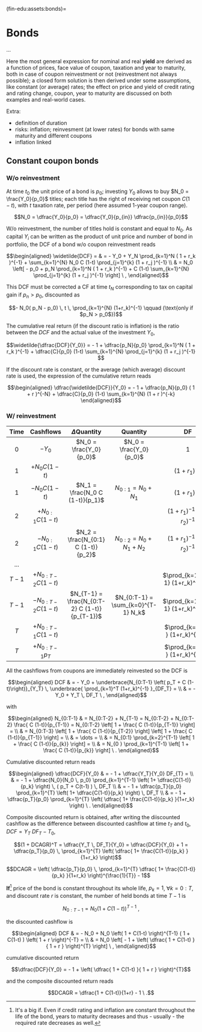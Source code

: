 (fin-edu:assets:bonds)=
# Bonds

...


Here the most general expression for nominal and real **yield** are derived as a function of prices, face value of coupon, taxation and year to maturity, both in case of coupon reinvestment or not (reinvestment not always possible); a closed form solution is then derived under some assumptions, like constant (or average) rates; the effect on price and yield of credit rating and rating change, coupon, year to maturity are discussed on both examples and real-world cases.

Extra:
- definition of duration
- risks: inflation; reinvesment (at lower rates) for bonds with same maturity and different coupons
- inflation linked

## Constant coupon bonds

### W/o reinvestment

At time $t_0$ the unit price of a bond is $p_0$; investing $Y_0$ allows to buy $N_0 = \frac{Y_0}{p_0}$ titles; each title has the right of receiving net coupon $C (1 - t)$, with $t$ taxation rate, per period (here assumed 1-year coupon range).


$$N_0 = \dfrac{Y_0}{p_0} = \dfrac{Y_0}{p_{in}} \dfrac{p_{in}}{p_0}$$

W/o reinvestment, the number of titles hold is constant and equal to $N_0$. As capital $Y_i$ can be written as the product of unit price and number of bond in portfolio, the DCF of a bond w/o coupon reinvestment reads

$$\begin{aligned}
  \widetilde{DCF} =
  & = - Y_0 + Y_N \prod_{k=1}^N ( 1 + r_k )^{-1} + \sum_{k=1}^{N} N_0 C (1-t) \prod_{j=1}^{k} (1 + r_j )^{-1} \\ 
  & = N_0 \left[ - p_0 + p_N \prod_{k=1}^N ( 1 + r_k )^{-1} + C (1-t) \sum_{k=1}^{N} \prod_{j=1}^{k} (1 + r_j )^{-1} \right] \ , 
\end{aligned}$$

This DCF must be corrected a CF at time $t_N$ corresponding to tax on capital gain if $p_n > p_0$, discounted as

$$- N_0( p_N  - p_0) \,  t \,  \prod_{k=1}^{N} (1+r_k)^{-1}  \qquad  (\text{only if $p_N > p_0$})$$


The cumulative real return (if the discount ratio is inflation) is the ratio between the $DCF$ and the actual value of the investment $Y_0$,

$$\widetilde{\dfrac{DCF}{Y_0}} = - 1 + \dfrac{p_N}{p_0} \prod_{k=1}^N ( 1 + r_k )^{-1} + \dfrac{C}{p_0} (1-t) \sum_{k=1}^{N} \prod_{j=1}^{k} (1 + r_j )^{-1}  $$

If the discount rate is constant, or the average (which average) discount rate is used, the expression of the cumulative return reads

$$\begin{aligned}
  \dfrac{\widetilde{DCF}}{Y_0} = - 1 + \dfrac{p_N}{p_0} ( 1 + r )^{-N} + \dfrac{C}{p_0} (1-t) \sum_{k=1}^{N} (1 + r )^{-k}  
\end{aligned}$$


### W/ reinvestment

| Time       | Cashflows                    | $\Delta$Quantity                               | Quantity                           | DF                               |
| :--------: | :--------------------------: | :--------------------------------------------: | :--------------------------------: | :------------------------------: | 
| $0$        | $-Y_0$                       | $N_0 = \frac{Y_0}{p_0}$                        | $N_0 = \frac{Y_0}{p_0}$            | 1                                | 
| $1$        | $+N_0 C ( 1-t )$             |                                                |                                    | $(1+r_1)^{-1}$                   | 
| $1$        | $-N_0 C ( 1-t )$             | $N_1 = \frac{N_0 C (1-t)}{p_1}$                | $N_{0:1} = N_0+N_1$                | $(1+r_1)^{-1}$                   | 
| $2$        | $+N_{0:1} C ( 1-t )$         |                                                |                                    | $(1+r_1)^{-1} (1+r_2)^{-1}$      | 
| $2$        | $-N_{0:1} C ( 1-t )$         | $N_2 = \frac{N_{0:1} C (1-t)}{p_2}$            | $N_{0:2} = N_0+N_1 + N_2$          | $(1+r_1)^{-1} (1+r_2)^{-1}$      | 
| ...        |                              |                                                |                                    |                                  | 
| $T-1$      | $+N_{0:T-2} C ( 1-t )$       |                                                |                                    | $\prod_{k=1}^{T-1} (1+r_k)^{-1}$ |
| $T-1$      | $-N_{0:T-2} C ( 1-t )$       | $N_{T-1} = \frac{N_{0:T-2} C (1-t)}{p_{T-1}}$  | $N_{0:T-1} = \sum_{k=0}^{T-1} N_k$ | $\prod_{k=1}^{T-1} (1+r_k)^{-1}$ |
| $T$        | $+N_{0:T-1} C ( 1-t )$       |                                                |                                    | $\prod_{k=1}^{T  } (1+r_k)^{-1}$ |
| $T$        | $+N_{0:T-1} p_T$             |                                                |                                    | $\prod_{k=1}^{T  } (1+r_k)^{-1}$ |

All the cashflows from coupons are immediately reinvested so the DCF is

$$\begin{aligned}
  DCF 
  & = - Y_0 + \underbrace{N_{0:T-1} \left( p_T + C (1-t)\right)}_{Y_T} \, \underbrace{ \prod_{k=1}^T (1+r_k)^{-1} }_{DF_T} = \\
  & = - Y_0 + Y_T \,  DF_T \ ,
\end{aligned}$$

with 

$$\begin{aligned}
  N_{0:T-1}
  & = N_{0:T-2} + N_{T-1} =  N_{0:T-2} + N_{0:T-2} \frac{ C (1-t)}{p_{T-1}} = N_{0:T-2} \left[ 1 + \frac{ C (1-t)}{p_{T-1}} \right] = \\
  & = N_{0:T-3} \left[ 1 + \frac{ C (1-t)}{p_{T-2}} \right] \left[ 1 + \frac{ C (1-t)}{p_{T-1}} \right] = \\
  & = \dots = \\
  & = N_{0:1} \prod_{k=2}^{T-1} \left[ 1 + \frac{ C (1-t)}{p_{k}} \right] = \\ 
  & = N_{0  } \prod_{k=1}^{T-1} \left[ 1 + \frac{ C (1-t)}{p_{k}} \right] \ .
\end{aligned}$$

Cumulative discounted return reads

$$\begin{aligned}
  \dfrac{DCF}{Y_0} 
  & = - 1 + \dfrac{Y_T}{Y_0} DF_{T} = \\
  & = - 1 + \dfrac{N_0}{N_0 \, p_0} \prod_{k=1}^{T-1} \left( 1+ \dfrac{C(1-t)}{p_k} \right) \, ( p_T + C(t-1) ) \, DF_T \\
  & = - 1 + \dfrac{p_T}{p_0} \prod_{k=1}^{T} \left( 1+ \dfrac{C(1-t)}{p_k} \right) \, DF_T \\
  & = - 1 + \dfrac{p_T}{p_0} \prod_{k=1}^{T} \left( \dfrac{ 1+ \frac{C(1-t)}{p_k} }{1+r_k} \right) \ .
\end{aligned}$$

Composite discounted return is obtained, after writing the diiscounted cashflow as the difference between discounted cashflow at time $t_T$ and $t_0$, $DCF = Y_T \ DF_T - T_0$,

$$(1 + DCAGR)^T = \dfrac{Y_T \, DF_T}{Y_0} = \dfrac{DCF}{Y_0} + 1 = \dfrac{p_T}{p_0} \, \prod_{k=1}^{T} \left( \dfrac{ 1+ \frac{C(1-t)}{p_k} }{1+r_k} \right)$$

$$DCAGR = \left( \dfrac{p_T}{p_0} \, \prod_{k=1}^{T}  \dfrac{ 1+ \frac{C(1-t)}{p_k} }{1+r_k} \right)^{\frac{1}{T}} - 1$$

**If**[^bond-const-price-hp] price of the bond is constant throughout its whole life, $p_k = 1$, $\forall k=0:T$, and discount rate $r$ is constant, the number of held bonds at time $T-1$ is

$$N_{0:T-1} = N_0 \left( 1 + C(1-t) \right)^{T-1} \ ,$$

the discounted cashflow is

$$\begin{aligned}
  DCF 
  & = - N_0 + N_0 \left( 1 + C(1-t) \right)^{T-1} ( 1 + C(1-t) ) \left( 1 + r \right)^{-T} = \\
  & = N_0 \left[ - 1 +  \left( \dfrac{ 1 + C(1-t) }{ 1 + r } \right)^{T} \right] \ ,
\end{aligned}$$

cumulative discounted return

$$\dfrac{DCF}{Y_0} = - 1 + \left( \dfrac{ 1 + C(1-t) }{ 1 + r } \right)^{T}$$

and the composite discounted return reads

$$DCAGR = \dfrac{1 + C(1-t)}{1+r} - 1 \ .$$

[^bond-const-price-hp]: It's a big if. Even if credit rating and inflation are constant throughout the life of the bond, years to maturity decreases and thus - usually - the required rate decreases as well.
